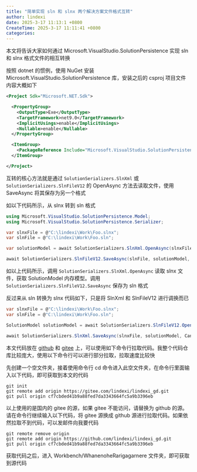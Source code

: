 ```yaml
---
title: "简单实现 sln 和 slnx 两个解决方案文件格式互转"
author: lindexi
date: 2025-3-17 11:13:1 +0800
CreateTime: 2025-3-17 11:11:41 +0800
categories: 
---
```


本文将告诉大家如何通过 Microsoft.VisualStudio.SolutionPersistence 实现 sln 和 slnx 格式文件的相互转换

<!--more-->


<!-- 发布 -->
<!-- 博客 -->

按照 dotnet 的惯例，使用 NuGet 安装 Microsoft.VisualStudio.SolutionPersistence 库，安装之后的 csproj 项目文件内容大概如下

```xml
<Project Sdk="Microsoft.NET.Sdk">

  <PropertyGroup>
    <OutputType>Exe</OutputType>
    <TargetFramework>net9.0</TargetFramework>
    <ImplicitUsings>enable</ImplicitUsings>
    <Nullable>enable</Nullable>
  </PropertyGroup>

  <ItemGroup>
    <PackageReference Include="Microsoft.VisualStudio.SolutionPersistence" Version="1.0.52" />
  </ItemGroup>

</Project>
```

互转的核心方法就是通过 `SolutionSerializers.SlnXml` 或 `SolutionSerializers.SlnFileV12` 的 OpenAsync 方法去读取文件，使用 SaveAsync 将其保存为另一个格式

如以下代码所示，从 slnx 转到 sln 格式

```csharp
using Microsoft.VisualStudio.SolutionPersistence.Model;
using Microsoft.VisualStudio.SolutionPersistence.Serializer;

var slnxFile = @"C:\lindexi\Work\Foo.slnx";
var slnFile = @"C:\lindexi\Work\Foo.sln";

var solutionModel = await SolutionSerializers.SlnXml.OpenAsync(slnxFile, CancellationToken.None);

await SolutionSerializers.SlnFileV12.SaveAsync(slnFile, solutionModel, CancellationToken.None);
```

如以上代码所示，调用 `SolutionSerializers.SlnXml.OpenAsync` 读取 slnx 文件，获取 SolutionModel 内存模型。调用 `SolutionSerializers.SlnFileV12.SaveAsync` 保存为 sln 格式

反过来从 sln 转换为 slnx 代码如下，只是将 SlnXml 和 SlnFileV12 进行调换而已

```csharp
var slnxFile = @"C:\lindexi\Work\Foo.slnx";
var slnFile = @"C:\lindexi\Work\Foo.sln";

SolutionModel solutionModel = await SolutionSerializers.SlnFileV12.OpenAsync(slnFile, CancellationToken.None);

await SolutionSerializers.SlnXml.SaveAsync(slnxFile, solutionModel, CancellationToken.None);
```

本文代码放在 [github](https://github.com/lindexi/lindexi_gd/tree/cf7cbded41b9a88fed7da3343664fc5a9b3396eb/Workbench/WhanenoheRarigagarnere) 和 [gitee](https://gitee.com/lindexi/lindexi_gd/tree/cf7cbded41b9a88fed7da3343664fc5a9b3396eb/Workbench/WhanenoheRarigagarnere) 上，可以使用如下命令行拉取代码。我整个代码仓库比较庞大，使用以下命令行可以进行部分拉取，拉取速度比较快

先创建一个空文件夹，接着使用命令行 cd 命令进入此空文件夹，在命令行里面输入以下代码，即可获取到本文的代码

```
git init
git remote add origin https://gitee.com/lindexi/lindexi_gd.git
git pull origin cf7cbded41b9a88fed7da3343664fc5a9b3396eb
```

以上使用的是国内的 gitee 的源，如果 gitee 不能访问，请替换为 github 的源。请在命令行继续输入以下代码，将 gitee 源换成 github 源进行拉取代码。如果依然拉取不到代码，可以发邮件向我要代码

```
git remote remove origin
git remote add origin https://github.com/lindexi/lindexi_gd.git
git pull origin cf7cbded41b9a88fed7da3343664fc5a9b3396eb
```

获取代码之后，进入 Workbench/WhanenoheRarigagarnere 文件夹，即可获取到源代码
